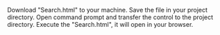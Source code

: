 Download "Search.html" to your machine.
Save the file in your project directory.
Open command prompt and transfer the control to the project directory.
Execute the "Search.html", it will open in your browser.
